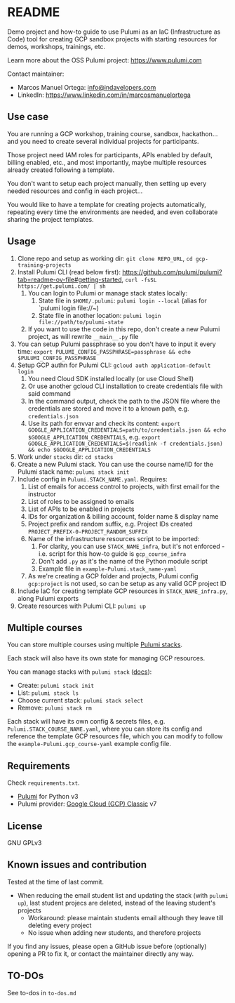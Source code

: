 # README
Demo project and how-to guide to use Pulumi as an IaC (Infrastructure as Code) tool for creating GCP sandbox projects with starting resources for demos, workshops, trainings, etc.

Learn more about the OSS Pulumi project: https://www.pulumi.com

Contact maintainer:
- Marcos Manuel Ortega: info@indavelopers.com
- LinkedIn: https://www.linkedin.com/in/marcosmanuelortega


## Use case
You are running a GCP workshop, training course, sandbox, hackathon... and you need to create several individual projects for participants.

Those project need IAM roles for participants, APIs enabled by default, billing enabled, etc., and most importantly, maybe multiple resources already created following a template.

You don't want to setup each project manually, then setting up every needed resources and config in each project...

You would like to have a template for creating projects automatically, repeating every time the environments are needed, and even collaborate sharing the project templates.


## Usage
1. Clone repo and setup as working dir: `git clone REPO_URL`, `cd gcp-training-projects`
1. Install Pulumi CLI (read below first): https://github.com/pulumi/pulumi?tab=readme-ov-file#getting-started, `curl -fsSL https://get.pulumi.com/ | sh`
    1. You can login to Pulumi or manage stack states locally:
        1. State file in `$HOME/.pulumi`: `pulumi login --local` (alias for `pulumi login file://~)
        1. State file in another location: `pulumi login file://path/to/pulumi-state`
    1. If you want to use the code in this repo, don't create a new Pulumi project, as will rewrite `__main__.py` file
1. You can setup Pulumi passphrase so you don't have to input it every time: `export PULUMI_CONFIG_PASSPHRASE=passphrase && echo $PULUMI_CONFIG_PASSPHRASE`
1. Setup GCP authn for Pulumi CLI: `gcloud auth application-default login`
    1. You need Cloud SDK installed locally (or use Cloud Shell)
    1. Or use another gcloud CLI installation to create credentials file with said command
    1. In the command output, check the path to the JSON file where the credentials are stored and move it to a known path, e.g. `credentials.json`
    1. Use its path for envvar and check its content: `export GOOGLE_APPLICATION_CREDENTIALS=path/to/credentials.json && echo $GOOGLE_APPLICATION_CREDENTIALS`, e.g. `export GOOGLE_APPLICATION_CREDENTIALS=$(readlink -f credentials.json) && echo $GOOGLE_APPLICATION_CREDENTIALS`
1. Work under `stacks` dir: `cd stacks`
1. Create a new Pulumi stack. You can use the course name/ID for the Pulumi stack name: `pulumi stack init`
1. Include config in `Pulumi.STACK_NAME.yaml`. Requires:
    1. List of emails for access control to projects, with first email for the instructor
    1. List of roles to be assigned to emails
    1. List of APIs to be enabled in projects
    1. IDs for organization & billing account, folder name & display name
    1. Project prefix and random suffix, e.g. Project IDs created `PROJECT_PREFIX-0-PROJECT_RANDOM_SUFFIX`
    1. Name of the infrastructure resources script to be imported:
        1. For clarity, you can use `STACK_NAME_infra`, but it's not enforced - i.e. script for this how-to guide is `gcp_course_infra`
        1. Don't add `.py` as it's the name of the Python module script
        1. Example file in `example-Pulumi.stack_name-yaml`
    1. As we're creating a GCP folder and projects, Pulumi config `gcp:project` is not used, so can be setup as any valid GCP project ID
1. Include IaC for creating template GCP resources in `STACK_NAME_infra.py`, along Pulumi exports
1. Create resources with Pulumi CLI: `pulumi up`
    

## Multiple courses
You can store multiple courses using multiple [Pulumi stacks](https://www.pulumi.com/docs/concepts/stack/).

Each stack will also have its own state for managing GCP resources.

You can manage stacks with `pulumi stack` ([docs](https://www.pulumi.com/docs/cli/commands/pulumi_stack/)):
- Create: `pulumi stack init`
- List: `pulumi stack ls`
- Choose current stack: `pulumi stack select`
- Remove: `pulumi stack rm`

Each stack will have its own config & secrets files, e.g. `Pulumi.STACK_COURSE_NAME.yaml`, where you can store its config and reference the template GCP resources file, which you can modify to follow the `example-Pulumi.gcp_course-yaml` example config file.


## Requirements
Check `requirements.txt`.

- [Pulumi](https://www.pulumi.com/docs/) for Python v3
- Pulumi provider: [Google Cloud (GCP) Classic](https://www.pulumi.com/registry/packages/gcp/) v7


## License
GNU GPLv3


## Known issues and contribution
Tested at the time of last commit.

- When reducing the email student list and updating the stack (with `pulumi up`), last student projecs are deleted, instead of the leaving student's projects
    - Workaround: please maintain students email although they leave till deleting every project
    - No issue when adding new students, and therefore projects

If you find any issues, please open a GitHub issue before (optionally) opening a PR to fix it, or contact the maintainer directly any way.


## TO-DOs
See to-dos in `to-dos.md`
